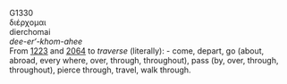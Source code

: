 <body>
  <p>G1330<br>  διέρχομαι  <br> dierchomai  <br><i>dee-er‘-khom-ahee </i><br>From <a href="g1223.htm">1223</a> and <a href="g2064.htm">2064</a>  to <i>traverse</i> (literally): - come, depart, go (about, abroad, every where, over, through, throughout), pass (by, over, through, throughout), pierce through, travel, walk through.<br></p>
 </body>